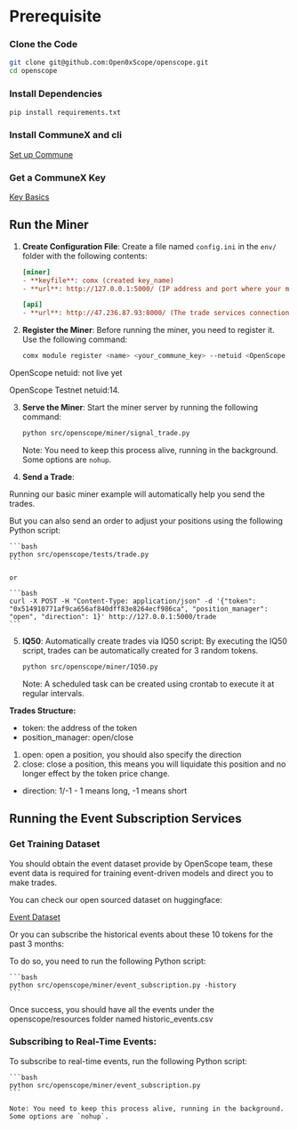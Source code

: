 

# Prerequisite

### Clone the Code

```bash
git clone git@github.com:Open0xScope/openscope.git
cd openscope
```

### Install Dependencies

```bash
pip install requirements.txt
```

### Install CommuneX and cli

[Set up Commune](https://communeai.org/docs/installation/setup-commune)

### Get a CommuneX Key

[Key Basics](https://communeai.org/docs/working-with-keys/key-basics)

## Run the Miner

1. **Create Configuration File**: Create a file named `config.ini` in the `env/` folder with the following contents:

    ```ini
    [miner]
    - **keyfile**: comx (created key_name)
    - **url**: http://127.0.0.1:5000/ (IP address and port where your miner service is running)
   
    [api]
    - **url**: http://47.236.87.93:8000/ (The trade services connection)
    ```

2. **Register the Miner**: Before running the miner, you need to register it. Use the following command:

    ```bash
    comx module register <name> <your_commune_key> --netuid <OpenScope netuid>
    ```

OpenScope netuid: not live yet

OpenScope Testnet netuid:14.

3. **Serve the Miner**: Start the miner server by running the following command:

    ```bash
    python src/openscope/miner/signal_trade.py
    ```

   Note: You need to keep this process alive, running in the background. Some options are `nohup`.

4. **Send a Trade**:

Running our basic miner example will automatically help you send the trades.

But you can also send an order to adjust your positions using the following Python script:

    ```bash
    python src/openscope/tests/trade.py
    ```

    or

    ```bash
    curl -X POST -H "Content-Type: application/json" -d '{"token": "0x514910771af9ca656af840dff83e8264ecf986ca", "position_manager": "open", "direction": 1}' http://127.0.0.1:5000/trade
    ```

5. **IQ50**: Automatically create trades via IQ50 script:
   By executing the IQ50 script, trades can be automatically created for 3 random tokens.
    ```bash
    python src/openscope/miner/IQ50.py
    ```
   Note:  A scheduled task can be created using crontab to execute it at regular intervals.

**Trades Structure:**

- token: the address of the token
- position_manager: open/close

1. open: open a position, you should also specify the direction
2. close: close a position, this means you will liquidate this position and no longer effect by the token price change.

- direction: 1/-1 - 1 means long, -1 means short

## Running the Event Subscription Services

### Get Training Dataset

You should obtain the event dataset provide by OpenScope team, these event data is required for training event-driven
models and direct you to make trades.

You can check our open sourced dataset on huggingface:

[Event Dataset](https://huggingface.co/datasets/0xscope/web3-trading-analysis)

Or you can subscribe the historical events about these 10 tokens for the past 3 months:

To do so, you need to run the following Python script:

    ```bash
    python src/openscope/miner/event_subscription.py -history
    ```

Once success, you should have all the events under the openscope/resources folder named historic_events.csv

### Subscribing to Real-Time Events:

To subscribe to real-time events, run the following Python script:

    ```bash
    python src/openscope/miner/event_subscription.py
    ```

    Note: You need to keep this process alive, running in the background. Some options are `nohup`.
